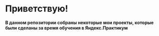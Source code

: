 # Приветствую!
**В данном репозитории собраны некоторые мои проекты, которые были сделаны за время обучения в Яндекс.Практикум**
 

